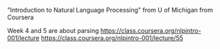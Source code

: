 "Introduction to Natural Language Processing" from U of Michigan from Coursera

Week 4 and 5 are about parsing
https://class.coursera.org/nlpintro-001/lecture
https://class.coursera.org/nlpintro-001/lecture/55